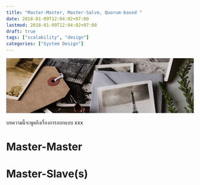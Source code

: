 ```yaml
---
title: "Master-Master, Master-Salve, Quorum-based "
date: 2018-01-09T12:04:02+07:00
lastmod: 2018-01-09T12:04:02+07:00
draft: true
tags: ["scalability", "design"]
categories: ["System Design"]
---
```


![Photo by Joanna Kosinska on Unsplash](/img/covers/photo-01.jpg)

บทความนี้จะพูดถึงเรื่องการออกแบบ xxx

<!--more-->

# Master-Master

# Master-Slave(s)

#

